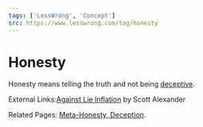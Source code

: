 ```yaml
---
tags: ['LessWrong', 'Concept']
src: https://www.lesswrong.com/tag/honesty
---
```


# Honesty
Honesty means telling the truth and not being [deceptive](http://lesswrong.com/tag/deception).

External Links:[Against Lie Inflation](https://slatestarcodex.com/2019/07/16/against-lie-inflation/) by Scott Alexander

Related Pages: [Meta-Honesty](http://lesswrong.com/tag/meta-honesty),[ Deception](http://lesswrong.com/tag/deception).


